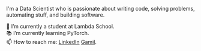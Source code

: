 I'm a Data Scientist who is passionate about writing code, solving problems, automating stuff, and building software.  

🔭 I’m currently a student at Lambda School.  
📚 I’m currently learning PyTorch.  
📫 How to reach me: [LinkedIn](https://www.linkedin.com/in/austincfrancis/) [Gamil](afrancis23452gmail.com). 
